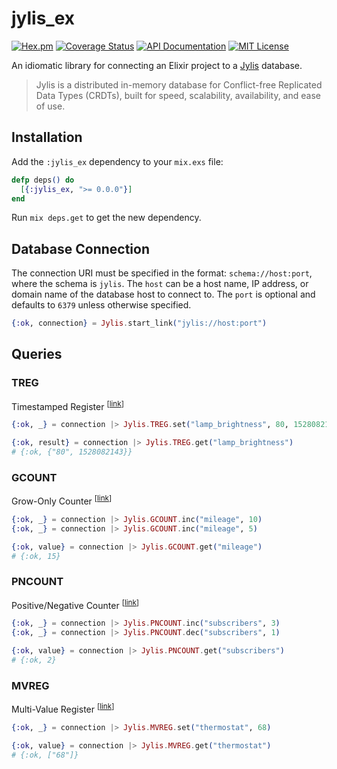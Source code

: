 # jylis_ex

[![Hex.pm](https://img.shields.io/hexpm/v/jylis_ex.svg)](https://hex.pm/packages/jylis_ex)
[![Coverage Status](https://coveralls.io/repos/github/amclain/jylis_ex/badge.svg?branch=master)](https://coveralls.io/github/amclain/jylis_ex?branch=master)
[![API Documentation](http://img.shields.io/badge/docs-api-blue.svg)](https://hexdocs.pm/jylis_ex)
[![MIT License](https://img.shields.io/badge/license-MIT-yellowgreen.svg)](https://github.com/amclain/jylis_ex/blob/master/license.txt)

An idiomatic library for connecting an Elixir project to a
[Jylis](https://github.com/jemc/jylis) database.

> Jylis is a distributed in-memory database for Conflict-free Replicated Data
> Types (CRDTs), built for speed, scalability, availability, and ease of use.

## Installation

Add the `:jylis_ex` dependency to your `mix.exs` file:

```elixir
defp deps() do
  [{:jylis_ex, ">= 0.0.0"}]
end
```

Run `mix deps.get` to get the new dependency.

## Database Connection

The connection URI must be specified in the format: `schema://host:port`, where
the schema is `jylis`. The `host` can be a host name, IP address, or domain name
of the database host to connect to. The `port` is optional and defaults to
`6379` unless otherwise specified.

```elixir
{:ok, connection} = Jylis.start_link("jylis://host:port")
```

## Queries

### TREG

Timestamped Register <sup>[[link](https://jemc.github.io/jylis/docs/types/treg/)]</sup>

```elixir
{:ok, _} = connection |> Jylis.TREG.set("lamp_brightness", 80, 1528082143)

{:ok, result} = connection |> Jylis.TREG.get("lamp_brightness")
# {:ok, {"80", 1528082143}}
```

### GCOUNT

Grow-Only Counter <sup>[[link](https://jemc.github.io/jylis/docs/types/gcount/)]</sup>

```elixir
{:ok, _} = connection |> Jylis.GCOUNT.inc("mileage", 10)
{:ok, _} = connection |> Jylis.GCOUNT.inc("mileage", 5)

{:ok, value} = connection |> Jylis.GCOUNT.get("mileage")
# {:ok, 15}
```

### PNCOUNT

Positive/Negative Counter <sup>[[link](https://jemc.github.io/jylis/docs/types/pncount/)]</sup>

```elixir
{:ok, _} = connection |> Jylis.PNCOUNT.inc("subscribers", 3)
{:ok, _} = connection |> Jylis.PNCOUNT.dec("subscribers", 1)

{:ok, value} = connection |> Jylis.PNCOUNT.get("subscribers")
# {:ok, 2}
```

### MVREG

Multi-Value Register <sup>[[link](https://jemc.github.io/jylis/docs/types/mvreg/)]</sup>

```elixir
{:ok, _} = connection |> Jylis.MVREG.set("thermostat", 68)

{:ok, value} = connection |> Jylis.MVREG.get("thermostat")
# {:ok, ["68"]}
```
